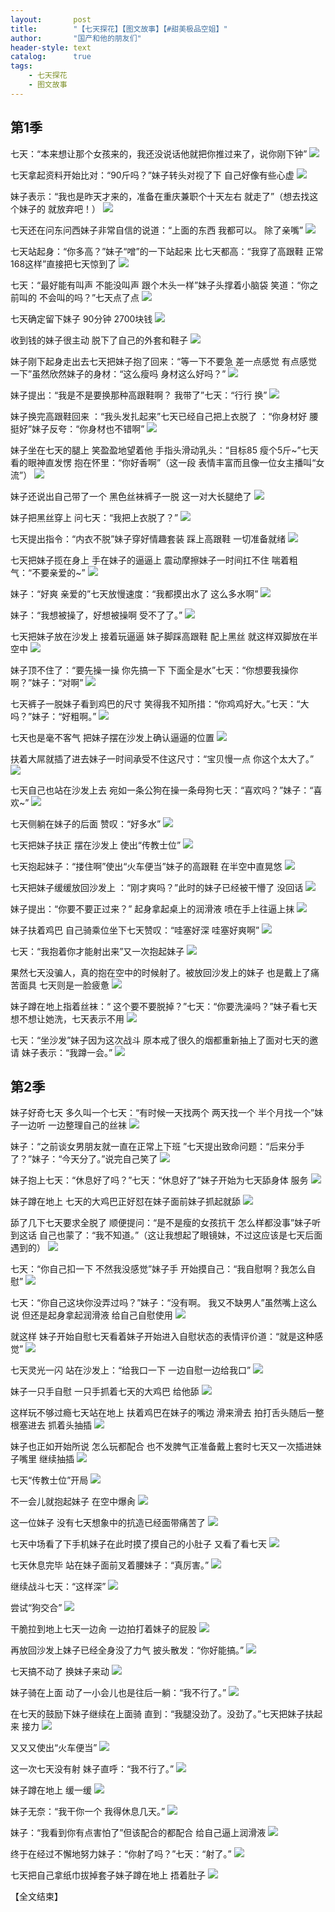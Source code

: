 ```yaml
---
layout:       post
title:        "【七天探花】【图文故事】【#甜美极品空姐】"
author:       "国产和他的朋友们"
header-style: text
catalog:      true
tags:
    - 七天探花
    - 图文故事
---
```


## 第1季

七天：“本来想让那个女孩来的，我还没说话他就把你推过来了，说你刚下钟”
![](https://tju.7pzzv.us/tupian/forum/202503/25/083103x56q5zm6as4nnm6q.gif)

七天拿起资料开始比对：“90斤吗？”妹子转头对视了下 自己好像有些心虚
![](https://tju.7pzzv.us/tupian/forum/202503/25/083107hjnvrv08i1nw0grv.gif)

妹子表示：“我也是昨天才来的，准备在重庆兼职个十天左右 就走了”（想去找这个妹子的 就放弃吧！）
![](https://tju.7pzzv.us/tupian/forum/202503/25/083111l7lwnpwdsndlllw7.gif)

七天还在问东问西妹子非常自信的说道：“上面的东西 我都可以。 除了亲嘴”
![](https://tju.7pzzv.us/tupian/forum/202503/25/083117xcdy5z55zff6w2uf.gif)

七天站起身：“你多高？”妹子“噌”的一下站起来 比七天都高：“我穿了高跟鞋 正常168这样”直接把七天惊到了
![](https://tju.7pzzv.us/tupian/forum/202503/25/083123vxx14iddvziiyuo3.gif)

七天：“最好能有叫声 不能没叫声 跟个木头一样”妹子头撑着小脑袋 笑道：“你之前叫的 不会叫的吗？”七天点了点
![](https://tju.7pzzv.us/tupian/forum/202503/25/083130dg9h0zuyhhyauynn.gif)

七天确定留下妹子 90分钟 2700块钱
![](https://tju.7pzzv.us/tupian/forum/202503/25/083135lh1opitsiei86hzp.gif)

收到钱的妹子很主动 脱下了自己的外套和鞋子
![](https://tju.7pzzv.us/tupian/forum/202503/25/083140v3xxybop5otxuvbz.gif)

妹子刚下起身走出去七天把妹子抱了回来：“等一下不要急 差一点感觉 有点感觉一下”虽然欣然妹子的身材：“这么瘦吗 身材这么好吗？”
![](https://tju.7pzzv.us/tupian/forum/202503/25/083145dwakalf1alttanrt.gif)

妹子提出：“我是不是要换那种高跟鞋啊？ 我带了”七天：“行行 换”
![](https://tju.7pzzv.us/tupian/forum/202503/25/083151ri557j2r47jsdf2r.gif)

妹子换完高跟鞋回来 ：“我头发扎起来”七天已经自己把上衣脱了 ：“你身材好 腰挺好”妹子反夸：“你身材也不错啊”
![](https://tju.7pzzv.us/tupian/forum/202503/25/083157b6aflr3a0w20rwry.gif)

妹子坐在七天的腿上 笑盈盈地望着他 手指头滑动乳头：“目标85 瘦个5斤~”七天看的眼神直发愣 抱在怀里：“你好香啊”（这一段 表情丰富而且像一位女主播叫“女流”）
![](https://tju.7pzzv.us/tupian/forum/202503/25/083204j77pljkkzuwk5pc0.gif)

妹子还说出自己带了一个 黑色丝袜裤子一脱 这一对大长腿绝了
![](https://tju.7pzzv.us/tupian/forum/202503/25/083209b1l54u9oo81991ul.gif)

妹子把黑丝穿上 问七天：“我把上衣脱了？”
![](https://tju.7pzzv.us/tupian/forum/202503/25/083214w5sp2ffpahpw9ssf.gif)

七天提出指令：“内衣不脱”妹子穿好情趣套装 踩上高跟鞋 一切准备就绪
![](https://tju.7pzzv.us/tupian/forum/202503/25/083220uqxzqoe7lult2i3i.gif)

七天把妹子揽在身上 手在妹子的逼逼上 震动摩擦妹子一时间扛不住 喘着粗气：“不要亲爱的~”
![](https://tju.7pzzv.us/tupian/forum/202503/25/083226nv5bcwttv36wbc2s.gif)

妹子：“好爽 亲爱的”七天放慢速度：“我都摸出水了 这么多水啊”
![](https://tju.7pzzv.us/tupian/forum/202503/25/083233fni5i7jhi757h76c.gif)

妹子：“我想被操了，好想被操啊 受不了了。”
![](https://tju.7pzzv.us/tupian/forum/202503/25/083239npgr1f5l9reer8p1.gif)

七天把妹子放在沙发上 接着玩逼逼 妹子脚踩高跟鞋 配上黑丝 就这样双脚放在半空中
![](https://tju.7pzzv.us/tupian/forum/202503/25/083244bybiobbcanupcb3e.gif)

妹子顶不住了：“要先操一操 你先搞一下 下面全是水”七天：“你想要我操你啊？”妹子：“对啊”
![](https://tju.7pzzv.us/tupian/forum/202503/25/083250n62h7br55lnh4y7l.gif)

七天裤子一脱妹子看到鸡巴的尺寸 笑得我不知所措：“你鸡鸡好大。”七天：“大吗？”妹子：“好粗啊。”
![](https://tju.7pzzv.us/tupian/forum/202503/25/083257igjz0zjzauoodju0.gif)

七天也是毫不客气 把妹子摆在沙发上确认逼逼的位置
![](https://tju.7pzzv.us/tupian/forum/202503/25/083303r6rtiifiauhhur4o.gif)

扶着大屌就插了进去妹子一时间承受不住这尺寸：“宝贝慢一点 你这个太大了。”
![](https://tju.7pzzv.us/tupian/forum/202503/25/083308h7uss7j7xj64m667.gif)

七天自己也站在沙发上去 宛如一条公狗在操一条母狗七天：“喜欢吗？”妹子：“喜欢~”
![](https://tju.7pzzv.us/tupian/forum/202503/25/083314a4pp8epd0384p8e9.gif)

七天侧躺在妹子的后面 赞叹：“好多水”
![](https://tju.7pzzv.us/tupian/forum/202503/25/083321ee9t5h5ew4nkv9i4.gif)

七天把妹子扶正 摆在沙发上 使出“传教士位”
![](https://tju.7pzzv.us/tupian/forum/202503/25/083328oeninxe0302e2nnp.gif)

七天抱起妹子：“搂住啊”使出“火车便当”妹子的高跟鞋 在半空中直晃悠
![](https://tju.7pzzv.us/tupian/forum/202503/25/083333glqnmqfzqgiii0j6.gif)

七天把妹子缓缓放回沙发上 ：“刚才爽吗？”此时的妹子已经被干懵了 没回话
![](https://tju.7pzzv.us/tupian/forum/202503/25/083340bjfvj5js77x55rnn.gif)

妹子提出：“你要不要正过来？” 起身拿起桌上的润滑液 喷在手上往逼上抹
![](https://tju.7pzzv.us/tupian/forum/202503/25/083347ktetymya8qsz566e.gif)

妹子扶着鸡巴 自己骑乘位坐下七天赞叹：“哇塞好深 哇塞好爽啊”
![](https://tju.7pzzv.us/tupian/forum/202503/25/083356dza88r7aii4bqqaz.gif)

七天：“我抱着你才能射出来”又一次抱起妹子
![](https://tju.7pzzv.us/tupian/forum/202503/25/083403uoocwq7k0zkoqb88.gif)

果然七天没骗人，真的抱在空中的时候射了。被放回沙发上的妹子 也是戴上了痛苦面具 七天则是一脸疲惫
![](https://tju.7pzzv.us/tupian/forum/202503/25/083409h5b5wh5q1hw4phzs.gif)

妹子蹲在地上指着丝袜：“ 这个要不要脱掉？”七天：“你要洗澡吗？”妹子看七天想不想让她洗，七天表示不用
![](https://tju.7pzzv.us/tupian/forum/202503/25/083417n9tj7tp14uj11rrp.gif)

七天：“坐沙发”妹子因为这次战斗 原本戒了很久的烟都重新抽上了面对七天的邀请 妹子表示：“我蹲一会。”
![](https://tju.7pzzv.us/tupian/forum/202503/25/083423z8abi98ziccjb7i7.gif)

## 第2季

妹子好奇七天 多久叫一个七天：“有时候一天找两个 两天找一个 半个月找一个”妹子一边听 一边整理自己的丝袜
![](https://tju.7pzzv.us/tupian/forum/202503/25/083431smavnes9anbcz2ga.gif)

妹子：“之前谈女男朋友就一直在正常上下班 ”七天提出致命问题：“后来分手了？”妹子：“今天分了。”说完自己笑了
![](https://tju.7pzzv.us/tupian/forum/202503/25/083438kt10tvvt4k1xf90e.gif)

妹子抱上七天：“休息好了吗？”七天：“休息好了”妹子开始为七天舔身体 服务
![](https://tju.7pzzv.us/tupian/forum/202503/25/083445g1joy6m6b3d0nfaj.gif)

妹子蹲在地上 七天的大鸡巴正好怼在妹子面前妹子抓起就舔 
![](https://tju.7pzzv.us/tupian/forum/202503/25/083453wzvzoafmggco5mg4.gif)

舔了几下七天要求全脱了 顺便提问：“是不是瘦的女孩抗干 怎么样都没事”妹子听到这话 自己也蒙了：“我不知道。”（这让我想起了眼镜妹，不过这应该是七天后面遇到的）
![](https://tju.7pzzv.us/tupian/forum/202503/25/083459att1ljwwzxjekewl.gif)

七天：“你自己扣一下 不然我没感觉”妹子手 开始摸自己：“我自慰啊？我怎么自慰”
![](https://tju.7pzzv.us/tupian/forum/202503/25/083507zbxu4522fsm24x2z.gif)

七天：“你自己这块你没弄过吗？”妹子：“没有啊。 我又不缺男人”虽然嘴上这么说 但还是起身拿起润滑液 给自己自慰使用
![](https://tju.7pzzv.us/tupian/forum/202503/25/083514a0gd7i9axwa70amd.gif)

就这样 妹子开始自慰七天看着妹子开始进入自慰状态的表情评价道：“就是这种感觉”
![](https://tju.7pzzv.us/tupian/forum/202503/25/083521sw1z5g15zgg6j5or.gif)

七天灵光一闪 站在沙发上：“给我口一下 一边自慰一边给我口”
![](https://tju.7pzzv.us/tupian/forum/202503/25/083528vomees7demih7ns1.gif)

妹子一只手自慰 一只手抓着七天的大鸡巴 给他舔
![](https://tju.7pzzv.us/tupian/forum/202503/25/083533t0ig6sl00lhh170l.gif)

这样玩不够过瘾七天站在地上 扶着鸡巴在妹子的嘴边 滑来滑去 拍打舌头随后一整根塞进去 抓着头抽插
![](https://tju.7pzzv.us/tupian/forum/202503/25/083541dzkokjq8jxi9p7ex.gif)

妹子也正如开始所说 怎么玩都配合 也不发脾气正准备戴上套时七天又一次插进妹子嘴里 继续抽插
![](https://tju.7pzzv.us/tupian/forum/202503/25/083551b0zxxgmfzn7m8x42.gif)

七天“传教士位”开局
![](https://tju.7pzzv.us/tupian/forum/202503/25/083604sfggxff6hyqzrlbb.gif)

不一会儿就抱起妹子 在空中爆肏
![](https://tju.7pzzv.us/tupian/forum/202503/25/083612oz4efipizmtt96el.gif)

这一位妹子 没有七天想象中的抗造已经面带痛苦了
![](https://tju.7pzzv.us/tupian/forum/202503/25/083622wzylh9h6iwwyms6h.gif)

七天中场看了下手机妹子在此时摸了摸自己的小肚子 又看了看七天
![](https://tju.7pzzv.us/tupian/forum/202503/25/083630p2snooe5rz5eyose.gif)

七天休息完毕 站在妹子面前叉着腰妹子：“真厉害。”
![](https://tju.7pzzv.us/tupian/forum/202503/25/083637et4hj3pa4fjhah93.gif)

继续战斗七天：“这样深”
![](https://tju.7pzzv.us/tupian/forum/202503/25/083644iowviaba4zrixwnc.gif)

尝试“狗交合”
![](https://tju.7pzzv.us/tupian/forum/202503/25/083650itcxcff7xfx0f70v.gif)

干脆拉到地上七天一边肏 一边拍打着妹子的屁股
![](https://tju.7pzzv.us/tupian/forum/202503/25/083656sz7s5gfg267603gz.gif)

再放回沙发上妹子已经全身没了力气 披头散发：“你好能搞。”
![](https://tju.7pzzv.us/tupian/forum/202503/25/083702i5d9a5dajja4j2ir.gif)

七天搞不动了 换妹子来动
![](https://tju.7pzzv.us/tupian/forum/202503/25/083708teeze83epkv6j64r.gif)

妹子骑在上面 动了一小会儿也是往后一躺：“我不行了。”
![](https://tju.7pzzv.us/tupian/forum/202503/25/083713z5l22ll3un2xvu4n.gif)

在七天的鼓励下妹子继续在上面骑 直到：“我腿没劲了。没劲了。”七天把妹子扶起来 接力
![](https://tju.7pzzv.us/tupian/forum/202503/25/083718w2ca854mb23uuhl2.gif)

又又又使出“火车便当” 
![](https://tju.7pzzv.us/tupian/forum/202503/25/083722cyza5zgqg5p5agag.gif)

这一次七天没有射 妹子直呼：“我不行了。”
![](https://tju.7pzzv.us/tupian/forum/202503/25/083727a47eh3itss41kf4f.gif)

妹子蹲在地上 缓一缓
![](https://tju.7pzzv.us/tupian/forum/202503/25/083731sfqi4ie4u44mxxi3.gif)

妹子无奈：“我干你一个 我得休息几天。”
![](https://tju.7pzzv.us/tupian/forum/202503/25/083735rjesd00r7zsmt1mr.gif)

妹子：“我看到你有点害怕了”但该配合的都配合 给自己逼上润滑液
![](https://tju.7pzzv.us/tupian/forum/202503/25/083740ca41f5bsaya1j88k.gif)

终于在经过不懈地努力妹子：“你射了吗？”七天：“射了。”
![](https://tju.7pzzv.us/tupian/forum/202503/25/083744dh9yeazv4vahz4we.gif)

七天把自己拿纸巾拔掉套子妹子蹲在地上 捂着肚子
![](https://tju.7pzzv.us/tupian/forum/202503/25/083748ugnjimhqr1no1rsi.gif)

【全文结束】